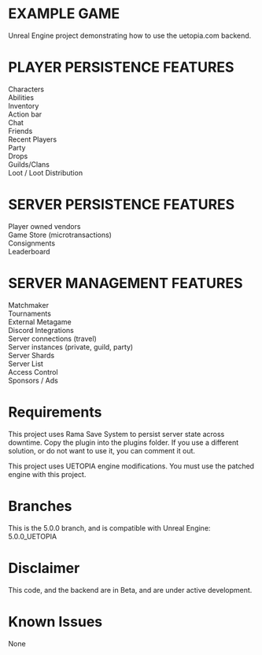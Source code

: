 # EXAMPLE GAME
Unreal Engine project demonstrating how to use the uetopia.com backend.

# PLAYER PERSISTENCE FEATURES
Characters  
Abilities  
Inventory  
Action bar  
Chat  
Friends  
Recent Players  
Party  
Drops  
Guilds/Clans  
Loot / Loot Distribution  

# SERVER PERSISTENCE FEATURES
Player owned vendors  
Game Store (microtransactions)  
​​​​​​​Consignments  
Leaderboard  

# SERVER MANAGEMENT FEATURES
Matchmaker  
Tournaments  
External Metagame  
Discord Integrations  
Server connections (travel)  
Server instances (private, guild, party)  
Server Shards  
Server List  
Access Control  
Sponsors / Ads  

# Requirements
This project uses Rama Save System to persist server state across downtime.  Copy the plugin into the plugins folder.  If you use a different solution, or do not want to use it, you can comment it out.  

This project uses UETOPIA engine modifications.  You must use the patched engine with this project.

# Branches
This is the 5.0.0 branch, and is compatible with Unreal Engine:  5.0.0_UETOPIA

# Disclaimer
This code, and the backend are in Beta, and are under active development.

# Known Issues
None
